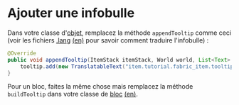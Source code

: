 # Ajouter une infobulle

Dans votre classe d'[objet](../../French/tutoriel/objets.md), remplacez la méthode
`appendTooltip` comme ceci (voir les fichiers [.lang](../../French/tutoriel/lang.md)
[(en)](../../Tutorials/lang.md) pour savoir comment traduire l'infobulle) :

```java
@Override
public void appendTooltip(ItemStack itemStack, World world, List<Text> tooltip, TooltipContext tooltipContext) {
    tooltip.add(new TranslatableText("item.tutorial.fabric_item.tooltip"));
}
```

Pour un bloc, faites la même chose mais remplacez la méthode
`buildTooltip` dans votre classe de [bloc](../../French/tutoriel/blocs.md)
[(en)](../../Tutorials/blocks.md).
